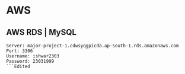 # AWS

## AWS RDS | MySQL
```
Server: major-project-1.cdwsyqgpicda.ap-south-1.rds.amazonaws.com
Port: 3306
Username: ishwar2303
Password: 23031999
```Edited


